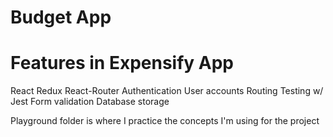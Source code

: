 # Budget App

# Features in Expensify App
 React
 Redux
 React-Router
 Authentication
 User accounts
 Routing
 Testing w/ Jest
 Form validation
 Database storage
 
 Playground folder is where I practice the concepts I'm using for the project
